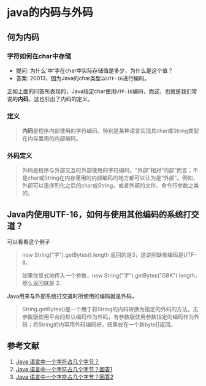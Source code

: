 # java的内码与外码

## 何为内码

### 字符如何在char中存储

- 提问: 为什么‘中'字在char中实际存储值是多少，为什么是这个值？
- 答案: 20013，因为Java的char类型以`UTF-16`进行编码。

正如上面的问答所表现的，Java规定char使用`UTF-16`编码，而这，也就是我们常说的**内码**，这也引出了内码的定义。

### 定义

> **内码**是程序内部使用的字符编码，特别是某种语言实现其char或String类型在内存里用的内部编码。

### 外码定义

> 外码是程序与外部交互时外部使用的字符编码。“外部”相对“内部”而言；不是char或String在内存里用的内部编码的地方都可以认为是“外部”。例如，外部可以是序列化之后的char或String，或者外部的文件、命令行参数之类的。

## Java内使用UTF-16，如何与使用其他编码的系统打交道？

可以看看这个例子
> new String("字").getBytes().length 返回的是3，这说明缺省编码是UTF-8。
>
> 如果你显式地传入一个参数，new String("字").getBytes("GBK").length，那么返回就是 2.

Java用来与外部系统打交道时所使用的编码就是外码，

> String.getBytes()是一个用于将String的内码转换为指定的外码的方法。无参数版使用平台的默认编码作为外码，有参数版使用参数指定的编码作为外码；将String的内容用外码编码好，结果放在一个新byte[]返回。

## 参考文献

1. [Java 语言中一个字符占几个字节？](https://www.zhihu.com/question/27562173)
2. [Java 语言中一个字符占几个字节？回答1](https://www.zhihu.com/question/27562173/answer/76208352)
3. [Java 语言中一个字符占几个字节？回答2](https://www.zhihu.com/question/27562173/answer/37188642)
